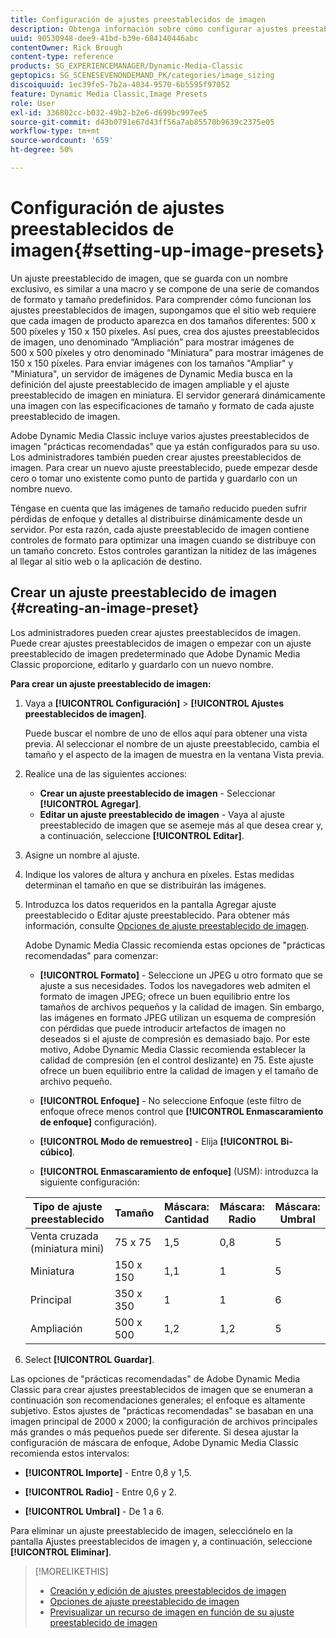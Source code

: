 ```yaml
---
title: Configuración de ajustes preestablecidos de imagen
description: Obtenga información sobre cómo configurar ajustes preestablecidos de imagen en Adobe Dynamic Media Classic.
uuid: 90530948-dee9-41bd-b39e-684140446abc
contentOwner: Rick Brough
content-type: reference
products: SG_EXPERIENCEMANAGER/Dynamic-Media-Classic
geptopics: SG_SCENESEVENONDEMAND_PK/categories/image_sizing
discoiquuid: 1ec39fe5-7b2a-4034-9570-6b5595f97052
feature: Dynamic Media Classic,Image Presets
role: User
exl-id: 336802cc-b032-49b2-b2e6-d699bc997ee5
source-git-commit: d43b0791e67d43ff56a7ab85570b9639c2375e05
workflow-type: tm+mt
source-wordcount: '659'
ht-degree: 50%

---
```


# Configuración de ajustes preestablecidos de imagen{#setting-up-image-presets}

Un ajuste preestablecido de imagen, que se guarda con un nombre exclusivo, es similar a una macro y se compone de una serie de comandos de formato y tamaño predefinidos. Para comprender cómo funcionan los ajustes preestablecidos de imagen, supongamos que el sitio web requiere que cada imagen de producto aparezca en dos tamaños diferentes: 500 x 500 píxeles y 150 x 150 píxeles. Así pues, crea dos ajustes preestablecidos de imagen, uno denominado “Ampliación” para mostrar imágenes de 500 x 500 píxeles y otro denominado “Miniatura” para mostrar imágenes de 150 x 150 píxeles. Para enviar imágenes con los tamaños &quot;Ampliar&quot; y &quot;Miniatura&quot;, un servidor de imágenes de Dynamic Media busca en la definición del ajuste preestablecido de imagen ampliable y el ajuste preestablecido de imagen en miniatura. El servidor generará dinámicamente una imagen con las especificaciones de tamaño y formato de cada ajuste preestablecido de imagen.

Adobe Dynamic Media Classic incluye varios ajustes preestablecidos de imagen &quot;prácticas recomendadas&quot; que ya están configurados para su uso. Los administradores también pueden crear ajustes preestablecidos de imagen. Para crear un nuevo ajuste preestablecido, puede empezar desde cero o tomar uno existente como punto de partida y guardarlo con un nombre nuevo.

Téngase en cuenta que las imágenes de tamaño reducido pueden sufrir pérdidas de enfoque y detalles al distribuirse dinámicamente desde un servidor. Por esta razón, cada ajuste preestablecido de imagen contiene controles de formato para optimizar una imagen cuando se distribuye con un tamaño concreto. Estos controles garantizan la nitidez de las imágenes al llegar al sitio web o la aplicación de destino.

## Crear un ajuste preestablecido de imagen {#creating-an-image-preset}

Los administradores pueden crear ajustes preestablecidos de imagen. Puede crear ajustes preestablecidos de imagen o empezar con un ajuste preestablecido de imagen predeterminado que Adobe Dynamic Media Classic proporcione, editarlo y guardarlo con un nuevo nombre.

**Para crear un ajuste preestablecido de imagen:**

1. Vaya a **[!UICONTROL Configuración]** > **[!UICONTROL Ajustes preestablecidos de imagen]**.

   Puede buscar el nombre de uno de ellos aquí para obtener una vista previa. Al seleccionar el nombre de un ajuste preestablecido, cambia el tamaño y el aspecto de la imagen de muestra en la ventana Vista previa.

1. Realice una de las siguientes acciones:

   * **Crear un ajuste preestablecido de imagen** - Seleccionar **[!UICONTROL Agregar]**.
   * **Editar un ajuste preestablecido de imagen** - Vaya al ajuste preestablecido de imagen que se asemeje más al que desea crear y, a continuación, seleccione **[!UICONTROL Editar]**.

1. Asigne un nombre al ajuste.
1. Indique los valores de altura y anchura en píxeles. Estas medidas determinan el tamaño en que se distribuirán las imágenes.
1. Introduzca los datos requeridos en la pantalla Agregar ajuste preestablecido o Editar ajuste preestablecido. Para obtener más información, consulte [Opciones de ajuste preestablecido de imagen](application-setup.md#image_preset_options).

   Adobe Dynamic Media Classic recomienda estas opciones de &quot;prácticas recomendadas&quot; para comenzar:

   * **[!UICONTROL Formato]** - Seleccione un JPEG u otro formato que se ajuste a sus necesidades. Todos los navegadores web admiten el formato de imagen JPEG; ofrece un buen equilibrio entre los tamaños de archivos pequeños y la calidad de imagen. Sin embargo, las imágenes en formato JPEG utilizan un esquema de compresión con pérdidas que puede introducir artefactos de imagen no deseados si el ajuste de compresión es demasiado bajo. Por este motivo, Adobe Dynamic Media Classic recomienda establecer la calidad de compresión (en el control deslizante) en 75. Este ajuste ofrece un buen equilibrio entre la calidad de imagen y el tamaño de archivo pequeño.

   * **[!UICONTROL Enfoque]** - No seleccione Enfoque (este filtro de enfoque ofrece menos control que **[!UICONTROL Enmascaramiento de enfoque]** configuración).

   * **[!UICONTROL Modo de remuestreo]** - Elija **[!UICONTROL Bi-cúbico]**.

   * **[!UICONTROL Enmascaramiento de enfoque]** (USM): introduzca la siguiente configuración:

   | Tipo de ajuste preestablecido | Tamaño | Máscara: Cantidad | Máscara: Radio | Máscara: Umbral |
   | --- | --- | --- | --- | --- |
   | Venta cruzada (miniatura mini) | 75 x 75 | 1,5 | 0,8 | 5 |
   | Miniatura | 150 x 150 | 1,1 | 1 | 5 |
   | Principal | 350 x 350 | 1 | 1 | 6 |
   | Ampliación | 500 x 500 | 1,2 | 1,2 | 5 |

1. Select **[!UICONTROL Guardar]**.

Las opciones de &quot;prácticas recomendadas&quot; de Adobe Dynamic Media Classic para crear ajustes preestablecidos de imagen que se enumeran a continuación son recomendaciones generales; el enfoque es altamente subjetivo. Estos ajustes de &quot;prácticas recomendadas&quot; se basaban en una imagen principal de 2000 x 2000; la configuración de archivos principales más grandes o más pequeños puede ser diferente. Si desea ajustar la configuración de máscara de enfoque, Adobe Dynamic Media Classic recomienda estos intervalos:

* **[!UICONTROL Importe]** - Entre 0,8 y 1,5.

* **[!UICONTROL Radio]** - Entre 0,6 y 2.

* **[!UICONTROL Umbral]** - De 1 a 6.

Para eliminar un ajuste preestablecido de imagen, selecciónelo en la pantalla Ajustes preestablecidos de imagen y, a continuación, seleccione **[!UICONTROL Eliminar]**.

>[!MORELIKETHIS]
>
>* [Creación y edición de ajustes preestablecidos de imagen](application-setup.md#creating_and_editing_image_presets)
>* [Opciones de ajuste preestablecido de imagen](application-setup.md#image_preset_options)
>* [Previsualizar un recurso de imagen en función de su ajuste preestablecido de imagen](previewing-asset.md#previewing_an_image_asset_based_on_its_image_preset)


